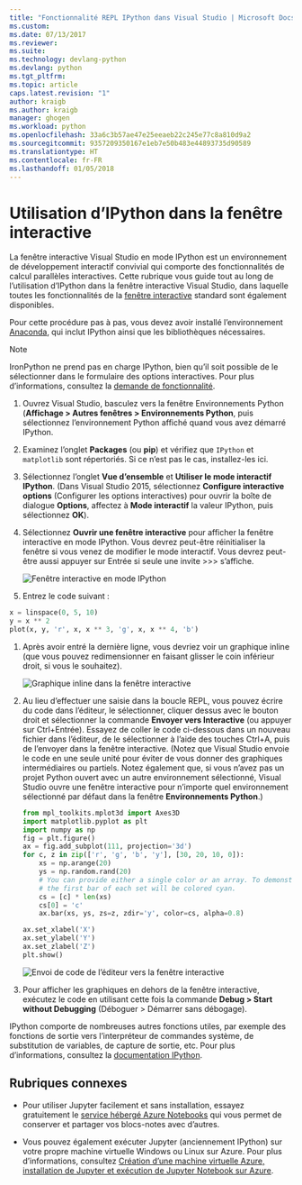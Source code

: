 ```yaml
---
title: "Fonctionnalité REPL IPython dans Visual Studio | Microsoft Docs"
ms.custom: 
ms.date: 07/13/2017
ms.reviewer: 
ms.suite: 
ms.technology: devlang-python
ms.devlang: python
ms.tgt_pltfrm: 
ms.topic: article
caps.latest.revision: "1"
author: kraigb
ms.author: kraigb
manager: ghogen
ms.workload: python
ms.openlocfilehash: 33a6c3b57ae47e25eeaeb22c245e77c8a810d9a2
ms.sourcegitcommit: 9357209350167e1eb7e50b483e44893735d90589
ms.translationtype: HT
ms.contentlocale: fr-FR
ms.lasthandoff: 01/05/2018
---
```

# <a name="using-ipython-in-the-interactive-window"></a>Utilisation d’IPython dans la fenêtre interactive

La fenêtre interactive Visual Studio en mode IPython est un environnement de développement interactif convivial qui comporte des fonctionnalités de calcul parallèles interactives. Cette rubrique vous guide tout au long de l’utilisation d’IPython dans la fenêtre interactive Visual Studio, dans laquelle toutes les fonctionnalités de la [fenêtre interactive](interactive-repl.md) standard sont également disponibles.

Pour cette procédure pas à pas, vous devez avoir installé l’environnement [Anaconda](https://www.continuum.io), qui inclut IPython ainsi que les bibliothèques nécessaires.

> [!Note]
> IronPython ne prend pas en charge IPython, bien qu’il soit possible de le sélectionner dans le formulaire des options interactives. Pour plus d’informations, consultez la [demande de fonctionnalité](https://github.com/Microsoft/PTVS/issues/84).

1. Ouvrez Visual Studio, basculez vers la fenêtre Environnements Python (**Affichage > Autres fenêtres > Environnements Python**, puis sélectionnez l’environnement Python affiché quand vous avez démarré IPython.

1. Examinez l’onglet **Packages** (ou **pip**) et vérifiez que `IPython` et `matplotlib` sont répertoriés. Si ce n’est pas le cas, installez-les ici.

1. Sélectionnez l’onglet **Vue d’ensemble** et **Utiliser le mode interactif IPython**. (Dans Visual Studio 2015, sélectionnez **Configure interactive options** (Configurer les options interactives) pour ouvrir la boîte de dialogue **Options**, affectez à **Mode interactif** la valeur IPython, puis sélectionnez **OK**).

1. Sélectionnez **Ouvrir une fenêtre interactive** pour afficher la fenêtre interactive en mode IPython. Vous devrez peut-être réinitialiser la fenêtre si vous venez de modifier le mode interactif. Vous devrez peut-être aussi appuyer sur Entrée si seule une invite >>> s’affiche.

    ![Fenêtre interactive en mode IPython](media/ipython-repl-03.png)

1. Entrez le code suivant :

  ```python
  x = linspace(0, 5, 10)
  y = x ** 2
  plot(x, y, 'r', x, x ** 3, 'g', x, x ** 4, 'b')
  ```

1. Après avoir entré la dernière ligne, vous devriez voir un graphique inline (que vous pouvez redimensionner en faisant glisser le coin inférieur droit, si vous le souhaitez).

    ![Graphique inline dans la fenêtre interactive](media/ipython-repl-04.png)

1. Au lieu d’effectuer une saisie dans la boucle REPL, vous pouvez écrire du code dans l’éditeur, le sélectionner, cliquer dessus avec le bouton droit et sélectionner la commande **Envoyer vers Interactive** (ou appuyer sur Ctrl+Entrée). Essayez de coller le code ci-dessous dans un nouveau fichier dans l’éditeur, de le sélectionner à l’aide des touches Ctrl+A, puis de l’envoyer dans la fenêtre interactive. (Notez que Visual Studio envoie le code en une seule unité pour éviter de vous donner des graphiques intermédiaires ou partiels. Notez également que, si vous n’avez pas un projet Python ouvert avec un autre environnement sélectionné, Visual Studio ouvre une fenêtre interactive pour n’importe quel environnement sélectionné par défaut dans la fenêtre **Environnements Python**.)

    ```python
    from mpl_toolkits.mplot3d import Axes3D
    import matplotlib.pyplot as plt
    import numpy as np
    fig = plt.figure()
    ax = fig.add_subplot(111, projection='3d')
    for c, z in zip(['r', 'g', 'b', 'y'], [30, 20, 10, 0]):
        xs = np.arange(20)
        ys = np.random.rand(20)
        # You can provide either a single color or an array. To demonstrate this,
        # the first bar of each set will be colored cyan.
        cs = [c] * len(xs) 
        cs[0] = 'c' 
        ax.bar(xs, ys, zs=z, zdir='y', color=cs, alpha=0.8)

    ax.set_xlabel('X') 
    ax.set_ylabel('Y') 
    ax.set_zlabel('Z') 
    plt.show()
    ```

    ![Envoi de code de l’éditeur vers la fenêtre interactive](media/ipython-repl-05.png)

1. Pour afficher les graphiques en dehors de la fenêtre interactive, exécutez le code en utilisant cette fois la commande **Debug > Start without Debugging** (Déboguer > Démarrer sans débogage).

IPython comporte de nombreuses autres fonctions utiles, par exemple des fonctions de sortie vers l’interpréteur de commandes système, de substitution de variables, de capture de sortie, etc. Pour plus d’informations, consultez la [documentation IPython](http://ipython.org/documentation.html).

## <a name="related-topics"></a>Rubriques connexes

- Pour utiliser Jupyter facilement et sans installation, essayez gratuitement le [service hébergé Azure Notebooks](https://notebooks.azure.com/) qui vous permet de conserver et partager vos blocs-notes avec d’autres.

- Vous pouvez également exécuter Jupyter (anciennement IPython) sur votre propre machine virtuelle Windows ou Linux sur Azure. Pour plus d’informations, consultez [Création d’une machine virtuelle Azure, installation de Jupyter et exécution de Jupyter Notebook sur Azure](/azure/virtual-machines/virtual-machines-linux-jupyter-notebook).
